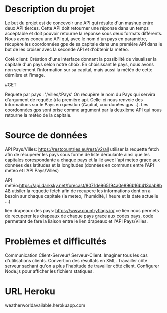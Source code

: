 # Description du projet

Le but du projet est de concevoir une API qui résulte d'un mashup entre deux API tierces. Cette API doit retourner une réponse dans un temps acceptable et doit pouvoir retourne la réponse sous deux formats différents.
Nous avons concu une API qui, avec le nom d'un pays en paramètre, récupère les coordonnées gps de sa capitale dans une première API dans le but de les croiser avec la seconde API et d'obtenir la météo.

Coté client: Création d'une interface donnant la possibilité de visualiser la capitale d'un pays selon notre choix. 
En choisissant le pays, nous avons non seulement l'information sur sa capital, mais aussi la météo de cette dérnière et l'image.

#GET

Requete par pays : '/villes/:Pays'
On récupère le nom du Pays qui servira d'argument de requête à la première api. Celle-ci nous renvoie des informations sur le Pays en question (Capital, coordonées gps ..). Les coordonnées gps sont prise comme argument par la deuxième API qui nous retourne la météo de la capitale. 

# Source de données

API Pays/Villes: https://restcountries.eu/rest/v2/all 
utiliser la requette fetch afin de récuperer les pays sous forme de liste déroulante ainsi que les capitales corespondante  a chaque pays et la lié avec l'api meteo grace aux données des latitudes et la longitudes (données en communs entre l'API meteo et l'API Pays/Villes) 

API météo:https://api.darksky.net/forecast/8071de965194a0e896b16b413dab8b48
utisiler la requette fetch afin de recupere les informations dont on a besoin sur chaque capitale (la meteo, l'humidité, l'heure et la date actuelle ...)

lien drapeaux des pays: https://www.countryflags.io/
ce lien nous permets de recuperer les drapeaux de chaque pays grace aux codes pays, code permetant de fare la liaison entre le lien drapeaux et l'API Pays/Villes.

# Problèmes et difficultés
Communication Client-Serveur/ Serveur-Client.
Imaginer tous les cas d'utilisations clients.
Convertion des résultats en XML. 
Travailler côté serveur sachant qu'on a plus l'habitude de travailler côté client.
Configurer Node.js pour afficher les fichiers statiques. 


# URL Heroku
weatherworldavailable.herokuapp.com
